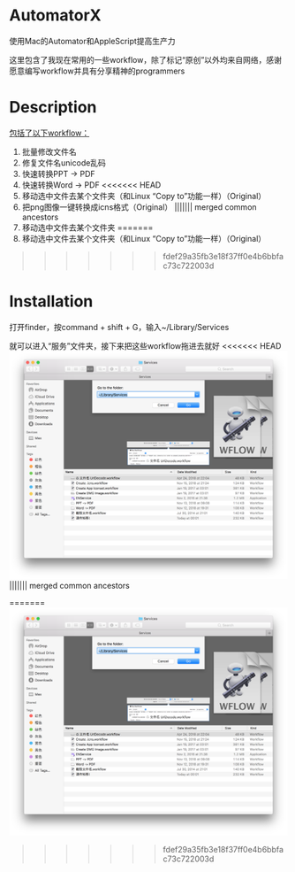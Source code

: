 # AutomatorX
使用Mac的Automator和AppleScript提高生产力

这里包含了我现在常用的一些workflow，除了标记“原创”以外均来自网络，感谢愿意编写workflow并具有分享精神的programmers



# Description

<u>包括了以下workflow：</u>

1. 批量修改文件名
2. 修复文件名unicode乱码
3. 快速转换PPT -> PDF
4. 快速转换Word -> PDF
<<<<<<< HEAD
5. 移动选中文件去某个文件夹（和Linux “Copy to”功能一样）（Original）
6. 把png图像一键转换成icns格式（Original）
||||||| merged common ancestors
5. 移动选中文件去某个文件夹
=======
5. 移动选中文件去某个文件夹（和Linux “Copy to”功能一样）（Original）
>>>>>>> fdef29a35fb3e18f37ff0e4b6bbfac73c722003d





# Installation

打开finder，按command + shift + G，输入~/Library/Services

就可以进入“服务”文件夹，接下来把这些workflow拖进去就好
<<<<<<< HEAD
![image](https://github.com/max-yeah/AutormatorX/blob/master/image/folder.png)
||||||| merged common ancestors

=======
![image](https://github.com/max-yeah/AutormatorX/blob/master/image/folder.png)
>>>>>>> fdef29a35fb3e18f37ff0e4b6bbfac73c722003d

